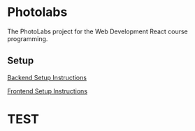 # Photolabs

The PhotoLabs project for the Web Development React course programming.

## Setup

[Backend Setup Instructions](/backend/)

[Frontend Setup Instructions](/frontend/)

# TEST
